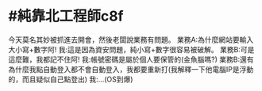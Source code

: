 # #純靠北工程師c8f



今天莫名其妙被抓進去開會，然後老闆說業務有問題。
業務A:為什麼網站要輸入大小寫+數字阿!
我:這是因為資安問題，純小寫+數字很容易被破解。
業務B:可是這麼難，我都記不住阿!
我:帳號密碼是屬於個人要保管的(金魚腦嗎?)
業務B:還有為什麼我點自動登入都不會自動登入，我都要重新打(我解釋一下他電腦IP是浮動的，而且疑似自己點登出)
我:...(OS到爆)
